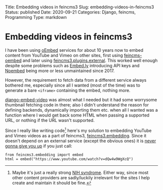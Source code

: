 Title: Embedding videos in feincms3
Slug: embedding-videos-in-feincms3
Status: published
Date: 2020-09-21
Categories: Django, feincms, Programming
Type: markdown

# Embedding videos in feincms3

I have been using [oEmbed](https://oembed.com/) services for about 10 years now to embed content from YouTube and Vimeo on other sites, first using [feincms-oembed](https://github.com/feincms/feincms-oembed/) and later using [feincms3.plugins.external](https://feincms3.readthedocs.io/en/latest/ref/plugins.html#module-feincms3.plugins.external). This worked well enough despite some problems such as [Embed.ly](https://embed.ly/) introducing API keys and [Noembed](https://noembed.com/) being more or less unmaintained since 2017.

However, the requirement to fetch data from a different service always bothered me, especially since all I wanted (most of the time) was to generate a bare `<iframe>` containing the embed, nothing more.

[django-embed-video](https://github.com/jazzband/django-embed-video/) was almost what I needed but it had some worrysome thumbnail fetching code in there; also I didn't understand the reason for defining backends, dynamically importing them etc. when all I wanted was a function where I would get back some HTML when passing a supported URL, or nothing if the URL wasn't supported.

Since I really like writing code[^nih] here's my solution to embedding YouTube and Vimeo videos as a part of feincms3, [feincms3.embedding](https://github.com/matthiask/feincms3/blob/main/feincms3/embedding.py). Since it doesn't depend on an external service (except the obvious ones) it is [never gonna give you up](https://www.youtube.com/watch?v=dQw4w9WgXcQ) if you just call:

    from feincms3.embedding import embed
    html = embed("https://www.youtube.com/watch?v=dQw4w9WgXcQ")

[^nih]: Maybe it's just a really strong [NIH syndrome](https://en.wikipedia.org/wiki/Not_invented_here). Either way, since most other content providers are sadly/luckily irrelevant for the sites I help create and maintain it should be fine.
